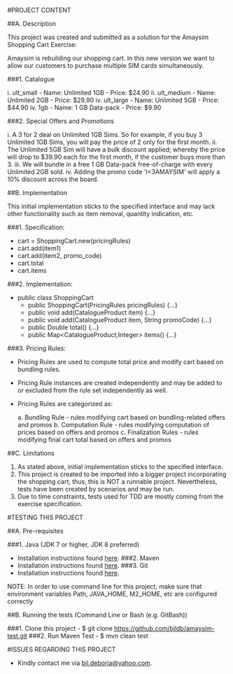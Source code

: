 #PROJECT CONTENT

##A. Description

This project was created and submitted as a solution for the Amaysim Shopping Cart Exercise:

Amaysim is rebuilding our shopping cart.
In this new version we want to allow our customers to purchase multiple SIM cards simultaneously. 

###1. Catalogue

  i. ult_small
    - Name: Unlimited 1GB
    - Price: $24.90
  ii. ult_medium
    - Name: Unlimited 2GB
    - Price: $29.90
  iv. ult_large
    - Name: Unlimited 5GB
    - Price: $44.90
  iv. 1gb
    - Name: 1 GB Data-pack
    - Price: $9.90

###2. Special Offers and Promotions

  i. A 3 for 2 deal on Unlimited 1GB Sims. So for example, if you buy 3 Unlimited 1GB Sims, you will pay the price of 2 only for the first month.
  ii. The Unlimited 5GB Sim will have a bulk discount applied; whereby the price will drop to $39.90 each for the first month, if the customer buys more than 3.
  iii. We will bundle in a free 1 GB Data-pack free-of-charge with every Unlimited 2GB sold.
  iv. Adding the promo code 'I<3AMAYSIM' will apply a 10% discount across the board.

##B. Implementation

This initial implementation sticks to the specified interface and may lack other functionality such as item removal, quantity indication, etc.

###1. Specification:

* cart = ShoppingCart.new(pricingRules)
* cart.add(item1)
* cart.add(item2, promo_code)
* cart.total
* cart.items

###2. Implementation:

* public class ShoppingCart
  - public ShoppingCart(PricingRules pricingRules) {...}
  - public void add(CatalogueProduct item) {...}
  - public void add(CatalogueProduct item, String promoCode) {...}
  - public Double total() {...}
  - public Map<CatalogueProduct,Integer> items() {...}

###3. Pricing Rules:

- Pricing Rules are used to compute total price and modify cart based on bundling rules. 
- Pricing Rule instances are created independently and may be added to or excluded from the rule set independently as well.

- Pricing Rules are categorized as:

  a. Bundling Rule - rules modifying cart based on bundling-related offers and promos
  b. Computation Rule - rules modifying computation of prices based on offers and promos
  c. Finalization Rules - rules modifying final cart total based on offers and promos 

##C. Limitations

1. As stated above, initial implementation sticks to the specified interface.
2. This project is created to be imported into a bigger project incorporating the shopping cart; thus, this is NOT a runnable project. Nevertheless, tests have been created by scenarios and may be run.
3. Due to time constraints, tests used for TDD are mostly coming from the exercise specification.   

#TESTING THIS PROJECT

##A. Pre-requisites

###1. Java (JDK 7 or higher, JDK 8 preferred) 
  - Installation instructions found [here](http://docs.oracle.com/javase/7/docs/webnotes/install/windows/jdk-installation-windows.html).
###2. Maven 
  - Installation instructions found [here](https://maven.apache.org/install.html).
###3. Git 
  - Installation instructions found [here](https://www.atlassian.com/git/tutorials/install-git).
	
NOTE: In order to use command line for this project, make sure that environment variables Path, JAVA_HOME, M2_HOME, etc are configured correctly

##B. Running the tests (Command Line or Bash (e.g. GitBash))

###1. Clone this project
	- $ git clone https://github.com/bjldb/amaysim-test.git
###2. Run Maven Test
	- $ mvn clean test

#ISSUES REGARDING THIS PROJECT

- Kindly contact me via bjl.deborja@yahoo.com.